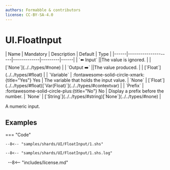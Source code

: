 ```yaml
---
authors: Formabble & contributors
license: CC-BY-SA-4.0
---
```



# UI.FloatInput

<div class="sh-parameters" markdown="1">
| Name | Mandatory | Description | Default | Type |
|------|---------------------|-------------|---------|------|
| `⬅️ Input` ||The value is ignored. | | [`None`](../../types/#none) |
| `Output ➡️` ||The value produced. | | [`Float`](../../types/#float) |
| `Variable` | :fontawesome-solid-circle-xmark:{title="Yes"} Yes  | The variable that holds the input value. | `None` | [`Float`](../../types/#float)[`Var(Float)`](../../types/#contextvar) |
| `Prefix` | :fontawesome-solid-circle-plus:{title="No"} No  | Display a prefix before the number. | `None` | [`String`](../../types/#string)[`None`](../../types/#none) |

</div>

A numeric input.

## Examples

=== "Code"

  ```x86asm linenums="1"
  --8<-- "samples/shards/UI/FloatInput/1.shs"
  ```

  ```
  --8<-- "samples/shards/UI/FloatInput/1.shs.log"
  ```
&nbsp;
--8<-- "includes/license.md"

